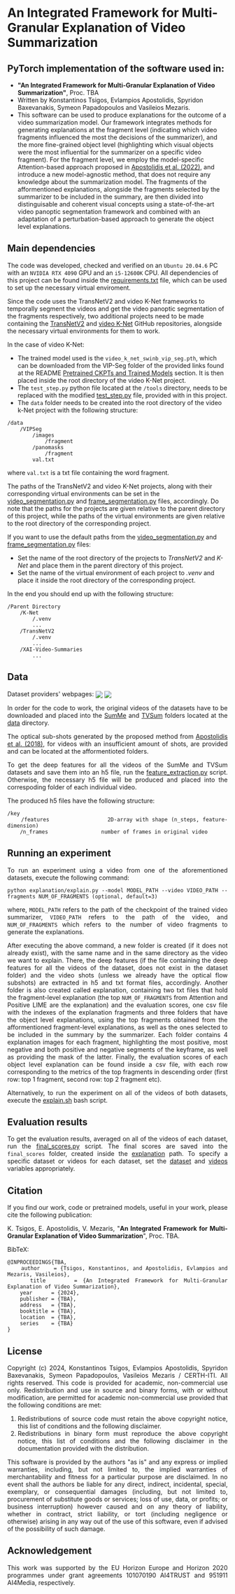 # An Integrated Framework for Multi-Granular Explanation of Video Summarization

## PyTorch implementation of the software used in:
- **"An Integrated Framework for Multi-Granular Explanation of Video Summarization"**, Proc. TBA
- Written by Konstantinos Tsigos, Evlampios Apostolidis, Spyridon Baxevanakis, Symeon Papadopoulos and Vasileios Mezaris.
- This software can be used to produce explanations for the outcome of a video summarization model. Our framework integrates methods for generating explanations at the fragment level (indicating which video fragments influenced the most the decisions of the summarizer), and the more fine-grained object level (highlighting which visual objects were the most influential for the summarizer on a specific video fragment). For the fragment level, we employ the model-specific Attention-based approach proposed in [Apostolidis et al. (2022)](https://ieeexplore.ieee.org/document/10019643), and introduce a new model-agnostic method, that does not require any knowledge about the summarization model. The fragments of the afformentioned explanations, alongside the fragments selected by the summarizer to be included in the summary, are then divided into distinguisable and coherent visual concepts using a state-of-the-art video panoptic segmentation framework and combined with an adaptation of a perturbation-based approach to generate the object level explanations.

## Main dependencies
The code was developed, checked and verified on an `Ubuntu 20.04.6` PC with an `NVIDIA RTX 4090` GPU and an `i5-12600K` CPU. All dependencies of this project can be found inside the [requirements.txt](requirements.txt) file, which can be used to set up the necessary virtual enviroment.

Since the code uses the TransNetV2 and video K-Net frameworks to temporally segment the videos and get the video panoptic segmentation of the fragments respectively, two additional projects need to be made containing the [TransNetV2](https://github.com/soCzech/TransNetV2) and [video K-Net](https://github.com/lxtGH/Video-K-Net) GitHub repositories, alongside the necessary virtual environments for them to work.

In the case of video K-Net:
- The trained model used is the `video_k_net_swinb_vip_seg.pth`, which can be downloaded from the VIP-Seg folder of the provided links found at the README [Pretrained CKPTs and Trained Models](https://github.com/lxtGH/Video-K-Net?tab=readme-ov-file#pretrained-ckpts-and-trained-models) section. It is then placed inside the root directory of the video K-Net project.
- The `test_step.py` python file located at the `/tools` directory, needs to be replaced with the modified [test_step.py](/k-Net/test_step.py) file, provided with in this project.
- The `data` folder needs to be created into the root directory of the video k-Net project with the following structure:

```Text
/data
    /VIPSeg
        /images
            /fragment
        /panomasks
            /fragment
        val.txt
```
where `val.txt` is a txt file containing the word fragment.

The paths of the TransNetV2 and video K-Net projects, along with their corresponding virtual environments can be set in the [video_segmentation.py](segmentation/video_segmentation.py#L7:L10) and [frame_segmentation.py](segmentation/frame_segmentation.py#L12:L15) files, accordingly. Do note that the paths for the projects are given relative to the parent directory of this project, while the paths of the virtual environments are given relative to the root directory of the corresponding project.


If you want to use the default paths from the [video_segmentation.py](segmentation/video_segmentation.py#L7:L10) and [frame_segmentation.py](segmentation/frame_segmentation.py#L12:L15) files:
- Set the name of the root directory of the projects to *TransNetV2* and *K-Net* and place them in the parent directory of this project.
- Set the name of the virtual environment of each project to *.venv* and place it inside the root directory of the corresponding project.

In the end you should end up with the following structure:
```Text
/Parent Directory
    /K-Net
        /.venv
        ...
    /TransNetV2
        /.venv
        ...
    /XAI-Video-Summaries
        ...
```

## Data
<div align="justify">

Dataset providers' webpages:
<a href="https://github.com/yalesong/tvsum" target="_blank"><img align="center" src="https://img.shields.io/badge/Dataset-TVSum-green"/></a> <a href="https://gyglim.github.io/me/vsum/index.html#benchmark" target="_blank"><img align="center" src="https://img.shields.io/badge/Dataset-SumMe-blue"/></a>

In order for the code to work, the original videos of the datasets have to be downloaded and placed into the [SumMe](/data/SumMe) and [TVSum](/data/TVSum) folders located at the [data](data) directory.

The optical sub-shots generated by the proposed method from [Apostolidis et al. (2018)](https://link.springer.com/chapter/10.1007/978-3-319-73603-7_3), for videos with an insufficient amount of shots, are provided and can be located at the afformentioted folders.

To get the deep features for all the videos of the SumMe and TVSum datasets and save them into an h5 file, run the [feature_extraction.py](explanation/features/feature_extraction.py) script. Otherwise, the necessary h5 file will be produced and placed into the correspoding folder of each individual video.

The produced h5 files have the following structure:
```Text
/key
    /features                 2D-array with shape (n_steps, feature-dimension)
    /n_frames                 number of frames in original video
```

</div>

## Running an experiment
<div align="justify">

To run an experiment using a video from one of the aforementioned datasets, execute the following command:

```
python explanation/explain.py --model MODEL_PATH --video VIDEO_PATH --fragments NUM_OF_FRAGMENTS (optional, default=3)
```
where, `MODEL_PATH` refers to the path of the checkpoint of the trained video summarizer, `VIDEO_PATH` refers to the path of the video, and `NUM_OF_FRAGMENTS` which refers to the number of video fragments to generate the explanations.

After executing the above command, a new folder is created (if it does not already exist), with the same name and in the same directory as the video we want to explain. There, the deep features (if the file containing the deep features for all the videos of the dataset, does not exist in the dataset folder) and the video shots (unless we already have the optical flow subshots) are extracted in h5 and txt format files, accordingly. Another folder is also created called explanation, containing two txt files that hold the fragment-level explanation (the top `NUM_OF_FRAGMENTS` from Attention and Positive LIME are the explanation) and the evaluation scores, one csv file with the indexes of the explanation fragments and three folders that have the object level explanations, using the top fragments obtained from the afformentioned fragment-level explanations, as well as the ones selected to be included in the summary by the summarizer. Each folder contains 4 explanation images for each fragment, highlighting the most positive, most negative and both positive and negative segments of the keyframe, as well as providing the mask of the latter. Finally, the evaluation scores of each object level explanation can be found inside a csv file, with each row corresponding to the metrics of the top fragments in descending order (first row: top 1 fragment, second row: top 2 fragment etc).

Alternatively, to run the experiment on all of the videos of both datasets, execute the [explain.sh](/explanation/explain.sh) bash script.

## Evaluation results
<div align="justify">

To get the evaluation results, averaged on all of the videos of each dataset, run the [final_scores.py](explanation/final_scores.py) script. The final scores are saved into the `final_scores` folder, created inside the [explanation](/explanation) path. To specify a specific dataset or videos for each dataset, set the [dataset](explanation/final_scores.py#L9:L10) and [videos](explanation/final_scores.py#L11:L12) variables appropriately.

## Citation
<div align="justify">
    
If you find our work, code or pretrained models, useful in your work, please cite the following publication:

K. Tsigos, E. Apostolidis, V. Mezaris, "<b>An Integrated Framework for Multi-Granular Explanation of Video Summarization</b>", Proc. TBA.
</div>

BibTeX:

```
@INPROCEEDINGS{TBA,
    author    = {Tsigos, Konstantinos, and Apostolidis, Evlampios and Mezaris, Vasileios},
    title     = {An Integrated Framework for Multi-Granular Explanation of Video Summarization},
    year      = {2024},
    publisher = {TBA},
    address   = {TBA},
    booktitle = {TBA},
    location  = {TBA},
    series    = {TBA}
}
```

## License
<div align="justify">
    
Copyright (c) 2024, Konstantinos Tsigos, Evlampios Apostolidis, Spyridon Baxevanakis, Symeon Papadopoulos, Vasileios Mezaris / CERTH-ITI. All rights reserved. This code is provided for academic, non-commercial use only. Redistribution and use in source and binary forms, with or without modification, are permitted for academic non-commercial use provided that the following conditions are met:

1. Redistributions of source code must retain the above copyright notice, this list of conditions and the following disclaimer.
2. Redistributions in binary form must reproduce the above copyright notice, this list of conditions and the following disclaimer in the documentation provided with the distribution.

This software is provided by the authors "as is" and any express or implied warranties, including, but not limited to, the implied warranties of merchantability and fitness for a particular purpose are disclaimed. In no event shall the authors be liable for any direct, indirect, incidental, special, exemplary, or consequential damages (including, but not limited to, procurement of substitute goods or services; loss of use, data, or profits; or business interruption) however caused and on any theory of liability, whether in contract, strict liability, or tort (including negligence or otherwise) arising in any way out of the use of this software, even if advised of the possibility of such damage.
</div>

## Acknowledgement
<div align="justify"> This work was supported by the EU Horizon Europe and Horizon 2020 programmes under grant agreements 101070190 AI4TRUST and 951911 AI4Media, respectively. </div>
